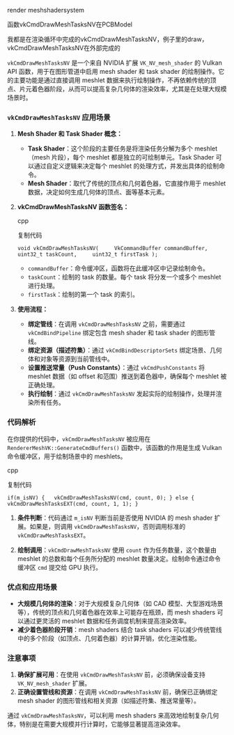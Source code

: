 
render
meshshadersystem

函数vkCmdDrawMeshTasksNV在PCBModel

我都是在渲染循环中完成的vkCmdDrawMeshTasksNV，例子里的draw，vkCmdDrawMeshTasksNV在外部完成的


`vkCmdDrawMeshTasksNV` 是一个来自 NVIDIA 扩展 `VK_NV_mesh_shader` 的 Vulkan API 函数，用于在图形管道中启用 mesh shader 和 task shader 的绘制操作。它的主要功能是通过直接调用 meshlet 数据来执行绘制操作，不再依赖传统的顶点、片元着色器阶段，从而可以提高复杂几何体的渲染效率，尤其是在处理大规模场景时。

### `vkCmdDrawMeshTasksNV` 应用场景

1.  **Mesh Shader 和 Task Shader 概念：**
    
    -   **Task Shader**：这个阶段的主要任务是将渲染任务分解为多个 meshlet（mesh 片段），每个 meshlet 都是独立的可绘制单元。Task Shader 可以通过自定义逻辑来决定每个 meshlet 的处理方式，并发出具体的绘制命令。
    -   **Mesh Shader**：取代了传统的顶点和几何着色器，它直接作用于 meshlet 数据，决定如何生成几何体的顶点、面等基本元素。
2.  **vkCmdDrawMeshTasksNV 函数签名：**
    
    cpp
    
    复制代码
    
    `void vkCmdDrawMeshTasksNV(     VkCommandBuffer commandBuffer,     uint32_t taskCount,     uint32_t firstTask );`
    
    -   `commandBuffer`：命令缓冲区，函数将在此缓冲区中记录绘制命令。
    -   `taskCount`：绘制的 task 的数量。每个 task 将分发一个或多个 meshlet 进行处理。
    -   `firstTask`：绘制的第一个 task 的索引。
3.  **使用流程：**
    
    -   **绑定管线**：在调用 `vkCmdDrawMeshTasksNV` 之前，需要通过 `vkCmdBindPipeline` 绑定包含 mesh shader 和 task shader 的图形管线。
    -   **绑定资源（描述符集）**：通过 `vkCmdBindDescriptorSets` 绑定场景、几何体和对象等资源到当前管线中。
    -   **设置推送常量（Push Constants）**：通过 `vkCmdPushConstants` 将 meshlet 数据（如 offset 和范围）推送到着色器中，确保每个 meshlet 被正确处理。
    -   **执行绘制**：通过 `vkCmdDrawMeshTasksNV` 发起实际的绘制操作，处理并渲染所有任务。

### 代码解析

在你提供的代码中，`vkCmdDrawMeshTasksNV` 被应用在 `RendererMeshVK::GenerateCmdBuffers()` 函数中，该函数的作用是生成 Vulkan 命令缓冲区，用于绘制场景中的 meshlets。

cpp

复制代码

`if(m_isNV) {   vkCmdDrawMeshTasksNV(cmd, count, 0); } else {   vkCmdDrawMeshTasksEXT(cmd, count, 1, 1); }`

1.  **条件判断**：代码通过 `m_isNV` 判断当前是否使用 NVIDIA 的 mesh shader 扩展。如果是，则调用 `vkCmdDrawMeshTasksNV`，否则调用标准的 `vkCmdDrawMeshTasksEXT`。
    
2.  **绘制调用**：`vkCmdDrawMeshTasksNV` 使用 `count` 作为任务数量，这个数量由 meshlet 的总数和每个任务所分配的 meshlet 数量决定。绘制命令通过命令缓冲区 `cmd` 提交给 GPU 执行。
    

### 优点和应用场景

-   **大规模几何体的渲染**：对于大规模复杂几何体（如 CAD 模型、大型游戏场景等），传统的顶点和几何着色器在效率上可能存在瓶颈，而 mesh shaders 可以通过更灵活的 meshlet 数据和任务调度机制来提高渲染效率。
-   **减少着色器阶段开销**：mesh shaders 结合 task shaders 可以减少传统管线中的多个阶段（如顶点、几何着色器）的计算开销，优化渲染性能。

### 注意事项

1.  **确保扩展可用**：在使用 `vkCmdDrawMeshTasksNV` 前，必须确保设备支持 `VK_NV_mesh_shader` 扩展。
2.  **正确设置管线和资源**：在调用 `vkCmdDrawMeshTasksNV` 前，确保已正确绑定 mesh shader 的图形管线和相关资源（如描述符集、推送常量等）。

通过 `vkCmdDrawMeshTasksNV`，可以利用 mesh shaders 来高效地绘制复杂几何体，特别是在需要大规模并行计算时，它能够显著提高渲染效率。
<!--stackedit_data:
eyJoaXN0b3J5IjpbLTUwNDEyNDc2MywtMjczMDM5MjE1LC00Nz
M0OTI1MjAsMTczMjEwMTUwNywxNjQ3NzcxODA1LC03NTk4OTMw
Nl19
-->